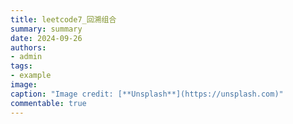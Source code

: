 ```yaml
---
title: leetcode7_回溯组合
summary: summary
date: 2024-09-26
authors:
- admin
tags:
- example
image:
caption: "Image credit: [**Unsplash**](https://unsplash.com)"
commentable: true
---
```

